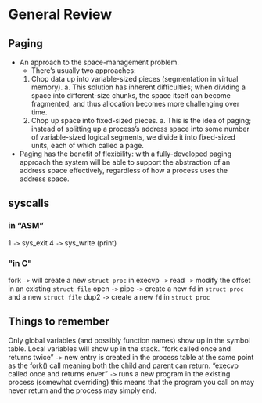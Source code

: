 # General Review

## Paging
- An approach to the space-management problem.
	- There’s usually two approaches:
	1. Chop data up into variable-sized pieces (segmentation in virtual memory).
		a. This solution has inherent difficulties; when dividing a space into different-size chunks, the space itself can become fragmented, and thus allocation becomes more challenging over time.
	2. Chop up space into fixed-sized pieces.
		a. This is the idea of paging; instead of splitting up a process’s address space into some number of variable-sized logical segments, we divide it into fixed-sized units, each of which called a page.
- Paging has the benefit of flexibility: with a fully-developed paging approach the system will be able to support the abstraction of an address space effectively, regardless of how a process uses the address space.

## syscalls

### in “ASM”
1 `->` sys_exit
4 `->` sys_write (print)

### "in C"
fork `->` will create a new `struct proc` in 
execvp `->` 
read `->` modify the offset in an existing `struct file`
open `->` 
pipe `->` create a new `fd` in `struct proc` and a new `struct file`
dup2 `->` create a new `fd` in `struct proc`


## Things to remember
Only global variables (and possibly function names) show up in the symbol table. Local variables will show up in the stack.
“fork called once and returns twice” `->` new entry is created in the process table at the same point as the fork() call meaning both the child and parent can return.
“execvp called once and returns enver” `->` runs a new program in the existing process (somewhat overriding) this means that the program you call on may never return and the process may simply end. 
